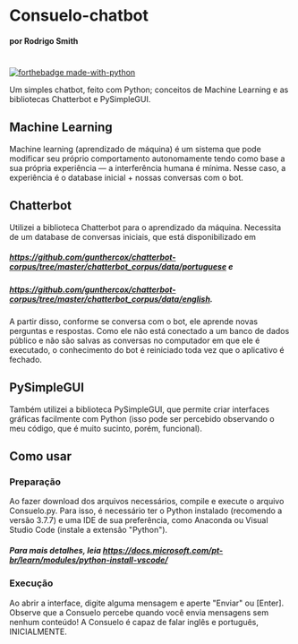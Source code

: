 # Consuelo-chatbot
#### por Rodrigo Smith
#
[![forthebadge made-with-python](http://ForTheBadge.com/images/badges/made-with-python.svg)](https://www.python.org/)

Um simples chatbot, feito com Python; conceitos de Machine Learning e as bibliotecas Chatterbot e PySimpleGUI. 

## Machine Learning
Machine learning (aprendizado de máquina) é um sistema que pode modificar seu próprio comportamento autonomamente tendo como base a sua própria experiência — a interferência humana é mínima. Nesse caso, a experiência é o database inicial + nossas conversas com o bot.

## Chatterbot
Utilizei a biblioteca Chatterbot para o aprendizado da máquina. Necessita de um database de conversas iniciais,
que está disponibilizado em

##### https://github.com/gunthercox/chatterbot-corpus/tree/master/chatterbot_corpus/data/portuguese e
##### https://github.com/gunthercox/chatterbot-corpus/tree/master/chatterbot_corpus/data/english. 

A partir disso, conforme se conversa com o bot, ele aprende novas perguntas e respostas. 
Como ele não está conectado a um banco de dados público e não são salvas as conversas no computador em que ele é executado,
o conhecimento do bot é reiniciado toda vez que o aplicativo é fechado.

## PySimpleGUI
Também utilizei a biblioteca PySimpleGUI, que permite criar interfaces gráficas facilmente com Python (isso pode ser percebido observando o meu código, que é muito sucinto, porém, funcional).

## Como usar

### Preparação
Ao fazer download dos arquivos necessários, compile e execute o arquivo Consuelo.py. Para isso, é necessário ter o Python instalado (recomendo a versão 3.7.7) e uma IDE de sua preferência, como Anaconda ou Visual Studio Code (instale a extensão "Python").
##### Para mais detalhes, leia https://docs.microsoft.com/pt-br/learn/modules/python-install-vscode/

### Execução
Ao abrir a interface, digite alguma mensagem e aperte "Enviar" ou [Enter]. Observe que a Consuelo percebe quando você envia mensagens sem nenhum conteúdo! A Consuelo é capaz de falar inglês e português, INICIALMENTE.
